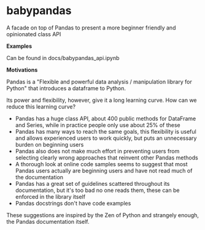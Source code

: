 # babypandas

A facade on top of Pandas to present a more beginner friendly and opinionated class API

**Examples**

Can be found in docs/babypandas_api.ipynb

**Motivations**

Pandas is a "Flexible and powerful data analysis / manipulation library for
Python" that introduces a dataframe to Python. 

Its power and flexibility, however, give it a long learning curve. How can we
reduce this learning curve?

* Pandas has a huge class API, about 400 public methods for DataFrame and Series, while in practice people only use about 25% of these
* Pandas has many ways to reach the same goals, this flexibility is useful and allows experienced users to work quickly, but puts an unnecessary burden on beginning users
* Pandas also does not make much effort in preventing users from selecting clearly wrong approaches that reinvent other Pandas methods
* A thorough look at online code samples seems to suggest that most Pandas users actually are beginning users and have not read much of the documentation
* Pandas has a great set of guidelines scattered throughout its documentation, but it's too bad no one reads them, these can be enforced in the library itself
* Pandas docstrings don't have code examples

These suggestions are inspired by the Zen of Python and strangely enough, the Pandas documentation itself.
